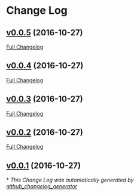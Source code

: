 # Change Log

## [v0.0.5](https://github.com/feathersjs/feathers-authentication-popups/tree/v0.0.5) (2016-10-27)
[Full Changelog](https://github.com/feathersjs/feathers-authentication-popups/compare/v0.0.4...v0.0.5)

## [v0.0.4](https://github.com/feathersjs/feathers-authentication-popups/tree/v0.0.4) (2016-10-27)
[Full Changelog](https://github.com/feathersjs/feathers-authentication-popups/compare/v0.0.3...v0.0.4)

## [v0.0.3](https://github.com/feathersjs/feathers-authentication-popups/tree/v0.0.3) (2016-10-27)
[Full Changelog](https://github.com/feathersjs/feathers-authentication-popups/compare/v0.0.2...v0.0.3)

## [v0.0.2](https://github.com/feathersjs/feathers-authentication-popups/tree/v0.0.2) (2016-10-27)
[Full Changelog](https://github.com/feathersjs/feathers-authentication-popups/compare/v0.0.1...v0.0.2)

## [v0.0.1](https://github.com/feathersjs/feathers-authentication-popups/tree/v0.0.1) (2016-10-27)


\* *This Change Log was automatically generated by [github_changelog_generator](https://github.com/skywinder/Github-Changelog-Generator)*